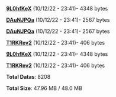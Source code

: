 [**9L0hfKeX**](/data/9L0hfKeX.txt) (10/12/22 - 23:41)- 4348 bytes

[**DAuNJPQa**](/data/DAuNJPQa.txt) (10/12/22 - 23:41)- 2567 bytes

[**DAuNJPQa**](/data/DAuNJPQa.txt) (10/12/22 - 23:41)- 2567 bytes

[**T1RKRev2**](/data/T1RKRev2.txt) (10/12/22 - 23:41)- 406 bytes

[**9L0hfKeX**](/data/9L0hfKeX.txt) (10/12/22 - 23:41)- 4348 bytes

[**T1RKRev2**](/data/T1RKRev2.txt) (10/12/22 - 23:41)- 406 bytes

**Total Datas**: 8208

**Total Size**: 47.96 MB / 48.0 MB